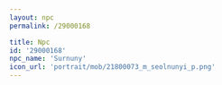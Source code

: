 ```yaml
---
layout: npc
permalink: /29000168

title: Npc
id: '29000168'
npc_name: 'Surnuny'
icon_url: 'portrait/mob/21800073_m_seolnunyi_p.png'
---
```

